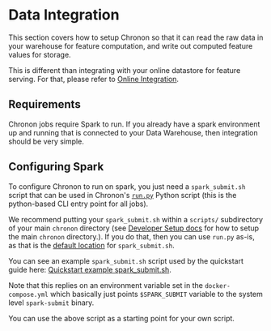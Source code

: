 # Data Integration

This section covers how to setup Chronon so that it can read the raw data in your warehouse for feature computation, and write out computed feature values for storage.

This is different than integrating with your online datastore for feature serving. For that, please refer to [Online Integration](./Online_Integration.md).

## Requirements

Chronon jobs require Spark to run. If you already have a spark environment up and running that is connected to your Data Warehouse, then integration should be very simple.

## Configuring Spark

To configure Chronon to run on spark, you just need a `spark_submit.sh` script that can be used in Chronon's [`run.py`](https://github.com/airbnb/chronon/blob/main/api/py/ai/chronon/repo/run.py) Python script (this is the python-based CLI entry point for all jobs).

We recommend putting your `spark_submit.sh` within a `scripts/` subdirectory of your main `chronon` directory (see [Developer Setup docs](./Developer_Setup.md) for how to setup the main `chronon` directory.). If you do that, then you can use `run.py` as-is, as that is the [default location](https://github.com/airbnb/chronon/blob/main/api/py/ai/chronon/repo/run.py#L483) for `spark_submit.sh`.

You can see an example `spark_submit.sh` script used by the quickstart guide here: [Quickstart example spark_submit.sh](https://github.com/airbnb/chronon/blob/main/api/py/test/sample/scripts/spark_submit.sh).

Note that this replies on an environment variable set in the `docker-compose.yml` which basically just points `$SPARK_SUBMIT` variable to the system level `spark-submit` binary.

You can use the above script as a starting point for your own script.
